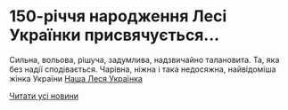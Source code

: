 # 150-річчя народження Лесі Українки присвячується...

Сильна, вольова, рішуча, задумлива, надзвичайно талановита.
Та, яка без надії сподівається.
Чарівна, ніжна і така недосяжна, найвідоміша жінка України
[Наша Леся Українка](https://youtu.be/6BGejAi_b5k)

[Читати усі новини](/news)
